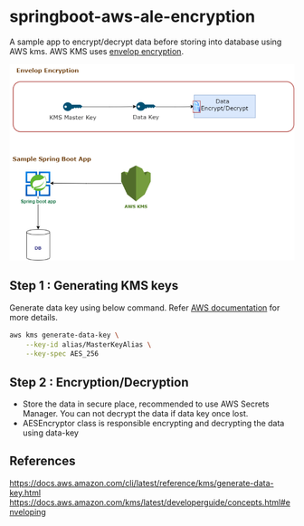 # springboot-aws-ale-encryption

A sample app to encrypt/decrypt data before storing into database using AWS kms. 
AWS KMS uses [envelop encryption](https://docs.aws.amazon.com/kms/latest/developerguide/concepts.html#enveloping).

![](diagram.png)
## Step 1 : Generating  KMS keys

Generate data key using below command. Refer [AWS documentation](https://docs.aws.amazon.com/cli/latest/reference/kms/generate-data-key.html) for more details.

```bash
aws kms generate-data-key \
    --key-id alias/MasterKeyAlias \
    --key-spec AES_256
```


## Step 2 : Encryption/Decryption

- Store the data in secure place, recommended to use AWS Secrets Manager. You can not decrypt the data if data key once lost.
- AESEncryptor class is responsible encrypting and decrypting the data using data-key

## References
https://docs.aws.amazon.com/cli/latest/reference/kms/generate-data-key.html
https://docs.aws.amazon.com/kms/latest/developerguide/concepts.html#enveloping